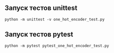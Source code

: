 ## Запуск тестов unittest
```
python -m unittest -v one_hot_encoder_test.py
```

## Запуск тестов pytest
```
python -m pytest pytest_one_hot_encoder_test.py
```
